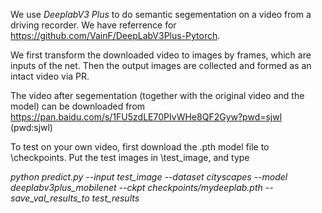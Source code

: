 
We use *DeeplabV3 Plus* to do semantic segementation on a video from a driving recorder. We have referrence for https://github.com/VainF/DeepLabV3Plus-Pytorch.

We first transform the downloaded video to images by frames, which are inputs of the net. Then the output images are collected and formed as an intact video via PR.

The video after segementation (together with the original video and the model) can be downloaded from 
https://pan.baidu.com/s/1FU5zdLE70PIvWHe8QF2Gyw?pwd=sjwl (pwd:sjwl)

To test on your own video, first download the .pth model file to \checkpoints. Put the test images in \test_image, and type 

*python predict.py --input test_image  --dataset cityscapes --model deeplabv3plus_mobilenet --ckpt checkpoints/mydeeplab.pth --save_val_results_to test_results*

